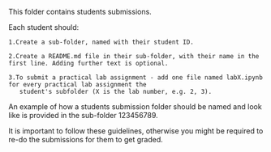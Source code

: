 This folder contains students submissions.

Each student should:

    1.Create a sub-folder, named with their student ID.
  
    2.Create a README.md file in their sub-folder, with their name in the first line. Adding further text is optional.
  
    3.To submit a practical lab assignment - add one file named labX.ipynb for every practical lab assignment the   
       student's subfolder (X is the lab number, e.g. 2, 3).
    
An example of how a students submission folder should be named and look like is provided in the sub-folder 123456789.

It is important to follow these guidelines, otherwise you might be required to re-do the submissions for them to get graded.
